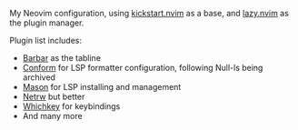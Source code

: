 My Neovim configuration, using [kickstart.nvim](https://github.com/nvim-lua/kickstart.nvim) as a base, and [lazy.nvim](https://github.com/folke/lazy.nvim) as the plugin manager.

Plugin list includes:

* [Barbar](https://github.com/romgrk/barbar.nvim) as the tabline
* [Conform](https://github.com/stevearc/conform.nvim) for LSP formatter configuration, following Null-ls being archived
* [Mason](https://github.com/williamboman/mason.nvim) for LSP installing and management
* [Netrw](https://github.com/prichrd/netrw.nvim) but better
* [Whichkey](https://github.com/folke/which-key.nvim) for keybindings
* And many more
